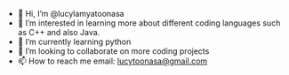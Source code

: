 - 👋 Hi, I’m @lucylamyatoonasa
- 👀 I’m interested in learning more about different coding languages such as C++ and also Java.
- 🌱 I’m currently learning python
- 💞️ I’m looking to collaborate on more coding projects
- 📫 How to reach me email: lucytoonasa@gmail.com

<!---
lucylamyatoonasa/lucylamyatoonasa is a ✨ special ✨ repository because its `README.md` (this file) appears on your GitHub profile.
You can click the Preview link to take a look at your changes.
--->
